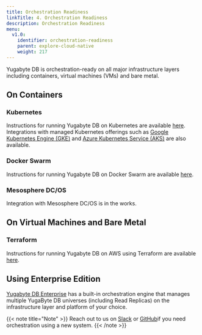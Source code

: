 ```yaml
---
title: Orchestration Readiness
linkTitle: 4. Orchestration Readiness 
description: Orchestration Readiness
menu:
  v1.0:
    identifier: orchestration-readiness
    parent: explore-cloud-native
    weight: 217
---
```


Yugabyte DB is orchestration-ready on all major infrastructure layers including containers, virtual machines (VMs) and bare metal.

## On Containers

### Kubernetes

Instructions for running Yugabyte DB on Kubernetes are available [here](../../../deploy/kubernetes/). Integrations with managed Kubernetes offerings such as [Google Kubernetes Engine (GKE)](../../deploy/public-clouds/gcp/#gke) and [Azure Kubernetes Service (AKS)](../../deploy/public-clouds/azure/#aks) are also available.

### Docker Swarm

Instructions for running Yugabyte DB on Docker Swarm are available [here](../../../deploy/docker-swarm/).

### Mesosphere DC/OS

Integration with Mesosphere DC/OS is in the works.

## On Virtual Machines and Bare Metal

### Terraform

Instructions for running Yugabyte DB on AWS using Terraform are available [here](../../../deploy/public-clouds/aws/#terraform).

## Using Enterprise Edition

[Yugabyte DB Enterprise](../../../deploy/enterprise-edition/) has a built-in orchestration engine that manages multiple YugaByte DB universes (including Read Replicas) on the infrastructure layer and platform of your choice.

{{< note title="Note" >}}
Reach out to us on [Slack](https://www.yugabyte.com/slack) or [GitHub](https://github.com/Yugabyte/yugabyte-db/issues)if you need orchestration using a new system.
{{< /note >}}


